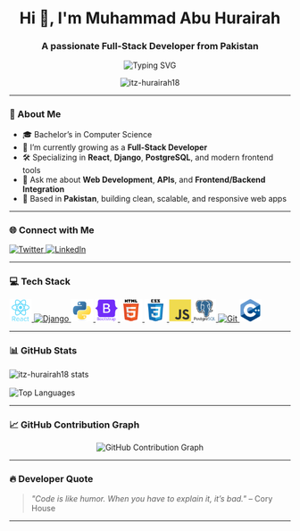 <h1 align="center">Hi 👋, I'm Muhammad Abu Hurairah</h1>
<h3 align="center">A passionate Full-Stack Developer from Pakistan</h3>

<p align="center">
  <img src="https://readme-typing-svg.herokuapp.com?font=Fira+Code&size=24&pause=1000&color=00FFEF&center=true&vCenter=true&width=500&lines=Full-Stack+Developer+%F0%9F%9A%80;Python+%7C+Django+%7C+React;Clean+Code+%7C+API+Craftsman;Always+Learning+New+Things" alt="Typing SVG" />
</p>

<p align="center">
  <img src="https://komarev.com/ghpvc/?username=itz-hurairah18&label=Profile%20views&color=0e75b6&style=flat" alt="itz-hurairah18" />
</p>

---

### 🧠 About Me

- 🎓 Bachelor’s in Computer Science  
- 🌱 I’m currently growing as a **Full-Stack Developer**
- 🛠️ Specializing in **React**, **Django**, **PostgreSQL**, and modern frontend tools
- 💬 Ask me about **Web Development**, **APIs**, and **Frontend/Backend Integration**
- 📍 Based in **Pakistan**, building clean, scalable, and responsive web apps

---

### 🌐 Connect with Me

<p align="left">
  <a href="https://x.com/HurairahAb73769" target="_blank">
    <img src="https://raw.githubusercontent.com/rahuldkjain/github-profile-readme-generator/master/src/images/icons/Social/twitter.svg" alt="Twitter" height="30" width="40" />
  </a>
  <a href="https://www.linkedin.com/in/muhammad-abu-hurairah-988ba1303" target="_blank">
    <img src="https://raw.githubusercontent.com/rahuldkjain/github-profile-readme-generator/master/src/images/icons/Social/linked-in-alt.svg" alt="LinkedIn" height="30" width="40" />
  </a>
</p>

---

### 💻 Tech Stack

<p align="left">
  <a href="https://reactjs.org/" target="_blank" rel="noreferrer">
    <img src="https://raw.githubusercontent.com/devicons/devicon/master/icons/react/react-original-wordmark.svg" alt="React" width="40" height="40"/>
  </a>
  <a href="https://www.djangoproject.com/" target="_blank" rel="noreferrer">
    <img src="https://cdn.worldvectorlogo.com/logos/django.svg" alt="Django" width="40" height="40"/>
  </a>
  <a href="https://www.python.org" target="_blank" rel="noreferrer">
    <img src="https://raw.githubusercontent.com/devicons/devicon/master/icons/python/python-original.svg" alt="Python" width="40" height="40"/>
  </a>
  <a href="https://getbootstrap.com" target="_blank" rel="noreferrer">
    <img src="https://raw.githubusercontent.com/devicons/devicon/master/icons/bootstrap/bootstrap-plain-wordmark.svg" alt="Bootstrap" width="40" height="40"/>
  </a>
  <a href="https://www.w3schools.com/html/" target="_blank" rel="noreferrer">
    <img src="https://raw.githubusercontent.com/devicons/devicon/master/icons/html5/html5-original-wordmark.svg" alt="HTML5" width="40" height="40"/>
  </a>
  <a href="https://www.w3schools.com/css/" target="_blank" rel="noreferrer">
    <img src="https://raw.githubusercontent.com/devicons/devicon/master/icons/css3/css3-original-wordmark.svg" alt="CSS3" width="40" height="40"/>
  </a>
  <a href="https://developer.mozilla.org/en-US/docs/Web/JavaScript" target="_blank" rel="noreferrer">
    <img src="https://raw.githubusercontent.com/devicons/devicon/master/icons/javascript/javascript-original.svg" alt="JavaScript" width="40" height="40"/>
  </a>
  <a href="https://www.postgresql.org/" target="_blank" rel="noreferrer">
    <img src="https://raw.githubusercontent.com/devicons/devicon/master/icons/postgresql/postgresql-original-wordmark.svg" alt="PostgreSQL" width="40" height="40"/>
  </a>
  <a href="https://git-scm.com/" target="_blank" rel="noreferrer">
    <img src="https://www.vectorlogo.zone/logos/git-scm/git-scm-icon.svg" alt="Git" width="40" height="40"/>
  </a>
  <a href="https://www.w3schools.com/cpp/" target="_blank" rel="noreferrer">
    <img src="https://raw.githubusercontent.com/devicons/devicon/master/icons/cplusplus/cplusplus-original.svg" alt="C++" width="40" height="40"/>
  </a>
</p>

---

### 📊 GitHub Stats

<p align="left">
  <img align="center" src="https://github-readme-stats.vercel.app/api?username=itz-hurairah18&show_icons=true&locale=en&theme=radical" alt="itz-hurairah18 stats" />
</p>

<p align="left">
  <img align="center" src="https://github-readme-stats.vercel.app/api/top-langs?username=itz-hurairah18&show_icons=true&locale=en&layout=compact&theme=radical" alt="Top Languages" />
</p>

---

### 📈 GitHub Contribution Graph

<p align="center">
  <img src="https://github-readme-activity-graph.vercel.app/graph?username=itz-hurairah18&theme=github-dark" alt="GitHub Contribution Graph" />
</p>


---

### 🔥 Developer Quote

> _"Code is like humor. When you have to explain it, it’s bad."_ – Cory House

---

